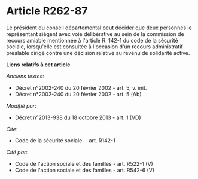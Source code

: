 # Article R262-87

Le président du conseil départemental peut décider que deux personnes le représentant siègent avec voie délibérative au sein
de la commission de recours amiable mentionnée à l'article R. 142-1 du code de la sécurité sociale, lorsqu'elle est consultée
à l'occasion d'un recours administratif préalable dirigé contre une décision relative au revenu de solidarité active.

**Liens relatifs à cet article**

_Anciens textes_:

  - Décret n°2002-240 du 20 février 2002 - art. 5, v. init.
  - Décret n°2002-240 du 20 février 2002 - art. 5 (Ab)

_Modifié par_:

  - Décret n°2013-938 du 18 octobre 2013 - art. 1 (VD)

_Cite_:

  - Code de la sécurité sociale. - art. R142-1

_Cité par_:

  - Code de l'action sociale et des familles - art. R522-1 (V)
  - Code de l'action sociale et des familles - art. R542-6 (V)
